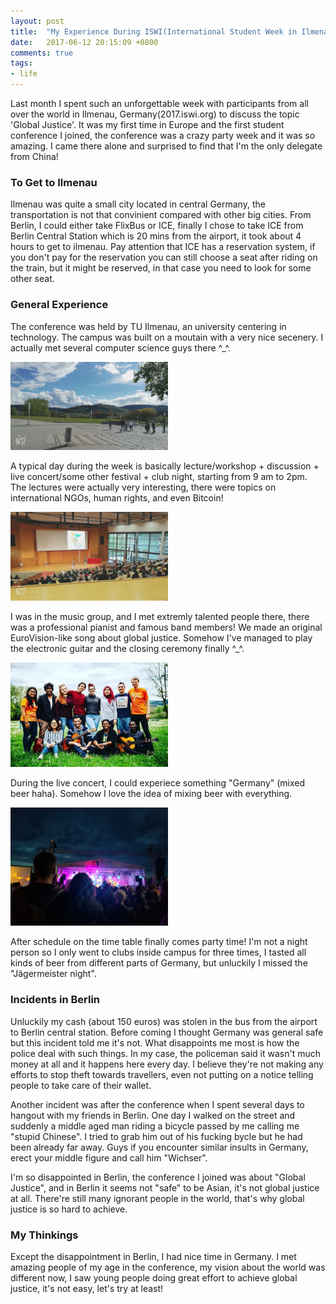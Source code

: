 ```yaml
---
layout: post
title:  "My Experience During ISWI(International Student Week in Ilmenau)"
date:   2017-06-12 20:15:09 +0800
comments: true
tags:
- life
---
```


Last month I spent such an unforgettable week with participants from all over the world in Ilmenau, Germany(2017.iswi.org) to discuss the topic 'Global Justice'. It was my first time in Europe and the first student conference I joined, the conference was a crazy party week and it was so amazing. I came there alone and surprised to find that I'm the only delegate from China!


### To Get to Ilmenau
Ilmenau was quite a small city located in central Germany, the transportation is not that convinient compared with other big cities. From Berlin, I could either take FlixBus or ICE, finally I chose to take ICE from Berlin Central Station which is 20 mins from the airport, it took about 4 hours to get to ilmenau. Pay attention that ICE has a reservation system, if you don't pay for the reservation you can still choose a seat after riding on the train, but it might be reserved, in that case you need to look for some other seat.


### General Experience
The conference was held by TU Ilmenau, an university centering in technology. The campus was built on a moutain with a very nice secenery. I actually met several computer science guys there ^_^.

<img src="/img/iswi3.jpg" style="height:50%;width:50%;">

A typical day during the week is basically lecture/workshop + discussion + live concert/some other festival + club night, starting from 9 am to 2pm. The lectures were actually very interesting, there were topics on international NGOs, human rights, and even Bitcoin! 

<img src="/img/iswi1.jpg" style="height:50%;width:50%;">

I was in the music group, and I met extremly talented people there, there was a professional pianist and famous band members! We made an original EuroVision-like song about global justice. Somehow I've managed to play the electronic guitar and the closing ceremony finally ^_^.

<img src="/img/iswi2.jpg" style="height:50%;width:50%;">

During the live concert, I could experiece something "Germany" (mixed beer haha). Somehow I love the idea of mixing beer with everything.

<img src="/img/iswi4.jpg" style="height:50%;width:50%;">

After schedule on the time table finally comes party time! I'm not a night person so I only went to clubs inside campus for three times, I tasted all kinds of beer from different parts of Germany, but unluckily I missed the "Jägermeister night".


### Incidents in Berlin
Unluckily my cash (about 150 euros) was stolen in the bus from the airport to Berlin central station. Before coming I thought Germany was general safe but this incident told me it's not. What disappoints me most is how the police deal with such things. In my case, the policeman said it wasn't much money at all and it happens here every day. I believe they're not making any efforts to stop theft towards travellers, even not putting on a notice telling people to take care of their wallet.

Another incident was after the conference when I spent several days to hangout with my friends in Berlin. One day I walked on the street and suddenly a middle aged man riding a bicycle passed by me calling me "stupid Chinese". I tried to grab him out of his fucking bycle but he had been already far away. Guys if you encounter similar insults in Germany, erect your middle figure and call him "Wichser".

I'm so disappointed in Berlin, the conference I joined was about "Global Justice", and in Berlin it seems not "safe" to be Asian, it's not global justice at all. There're still many ignorant people in the world, that's why global justice is so hard to achieve.

### My Thinkings
Except the disappointment in Berlin, I had nice time in Germany. I met amazing people of my age in the conference, my vision about the world was different now, I saw young people doing great effort to achieve global justice, it's not easy, let's try at least!
